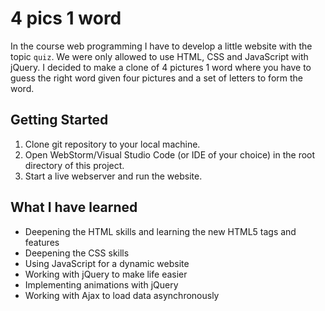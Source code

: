 # 4 pics 1 word
In the course web programming I have to develop a little website with the topic `quiz`. We were only allowed to use HTML, CSS and JavaScript with jQuery.
I decided to make a clone of 4 pictures 1 word where you have to guess the right word given four pictures and a set of letters to form the word.

## Getting Started
1. Clone git repository to your local machine.
2. Open WebStorm/Visual Studio Code (or IDE of your choice) in the root directory of this project.
3. Start a live webserver and run the website.

## What I have learned
- Deepening the HTML skills and learning the new HTML5 tags and features
- Deepening the CSS skills
- Using JavaScript for a dynamic website
- Working with jQuery to make life easier
- Implementing animations with jQuery
- Working with Ajax to load data asynchronously
